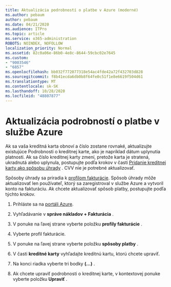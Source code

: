 ```yaml
---
title: Aktualizácia podrobností o platbe v Azure (moderné)
ms.author: pebaum
author: pebaum
ms.date: 04/21/2020
ms.audience: ITPro
ms.topic: article
ms.service: o365-administration
ROBOTS: NOINDEX, NOFOLLOW
localization_priority: Normal
ms.assetid: 82c0a06e-86b0-4e8c-8644-59cbc02e7645
ms.custom:
- "9003546"
- "6857"
ms.openlocfilehash: bb032f772077318e54ac4fde42a72f432703d828
ms.sourcegitcommit: f8b41ecda6db0b8f64fe0c51f1e8e6619f504d61
ms.translationtype: MT
ms.contentlocale: sk-SK
ms.lasthandoff: 10/28/2020
ms.locfileid: "48807877"
---
```

# <a name="update-payment-details-in-azure"></a>Aktualizácia podrobností o platbe v službe Azure

Ak sa vaša kreditná karta obnoví a číslo zostane rovnaké, aktualizujte existujúce Podrobnosti o kreditnej karte, ako je napríklad dátum uplynutia platnosti. Ak sa číslo kreditnej karty zmení, pretože karta je stratená, ukradnutá alebo uplynula, postupujte podľa krokov v časti [Pridanie kreditnej karty ako spôsobu úhrady](https://docs.microsoft.com/azure/cost-management-billing/manage/change-credit-card?WT.mc_id=Portal-Microsoft_Azure_Support#addcard) . CVV nie je potrebné aktualizovať.

Spôsoby úhrady sa priradia k [profilom fakturácie](https://docs.microsoft.com/azure/billing/billing-how-to-change-credit-card?WT.mc_id=Portal-Microsoft_Azure_Support#change-payment-method-for-a-billing-profile). Spôsob úhrady môže aktualizovať len používateľ, ktorý sa zaregistroval v službe Azure a vytvoril konto na fakturáciu. Ak chcete aktualizovať spôsob platby, postupujte podľa týchto krokov.

1. Prihláste sa na [portáli Azure](https://portal.azure.com/).

2. Vyhľadávanie v **správe nákladov + Fakturácia** .

3. V ponuke na ľavej strane vyberte položku **profily fakturácie** .

4. Vyberte profil fakturácie.

5. V ponuke na ľavej strane vyberte položku **spôsoby platby** .

6. V časti **kreditné karty** vyhľadajte kreditnú kartu, ktorú chcete upraviť.
7. Na konci riadka vyberte tri bodky **(...)** .

8. Ak chcete upraviť podrobnosti o kreditnej karte, v kontextovej ponuke vyberte položku  **Upraviť**  .
